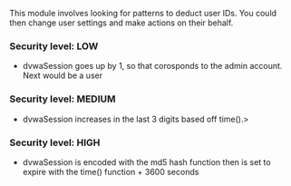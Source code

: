 This module involves looking for patterns to 
deduct user IDs. You could then change user settings
and make actions on their behalf. 

### Security level: LOW

* dvwaSession goes up by 1, so that corosponds to the admin account. Next would be a user

### Security level: MEDIUM

* dvwaSession increases in the last 3 digits based off time().> 

### Security level: HIGH

* dvwaSession is encoded with the md5 hash function then is set to expire with the time() function + 3600 seconds
